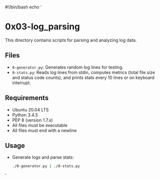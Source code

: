 #!/bin/bash
echo '
# 0x03-log_parsing

This directory contains scripts for parsing and analyzing log data.

## Files
- `0-generator.py`: Generates random log lines for testing.
- `0-stats.py`: Reads log lines from stdin, computes metrics (total file size and status code counts), and prints stats every 10 lines or on keyboard interrupt.

## Requirements
- Ubuntu 20.04 LTS
- Python 3.4.3
- PEP 8 (version 1.7.x)
- All files must be executable
- All files must end with a newline

## Usage
- Generate logs and parse stats:
  ```bash
  ./0-generator.py | ./0-stats.py
'

